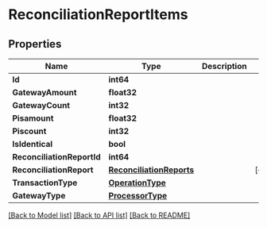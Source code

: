 # ReconciliationReportItems

## Properties

Name | Type | Description | Notes
------------ | ------------- | ------------- | -------------
**Id** | **int64** |  | 
**GatewayAmount** | **float32** |  | 
**GatewayCount** | **int32** |  | 
**Pisamount** | **float32** |  | 
**Piscount** | **int32** |  | 
**IsIdentical** | **bool** |  | 
**ReconciliationReportId** | **int64** |  | 
**ReconciliationReport** | [**ReconciliationReports**](ReconciliationReports.md) |  | [optional] 
**TransactionType** | [**OperationType**](OperationType.md) |  | 
**GatewayType** | [**ProcessorType**](ProcessorType.md) |  | 

[[Back to Model list]](../README.md#documentation-for-models) [[Back to API list]](../README.md#documentation-for-api-endpoints) [[Back to README]](../README.md)


